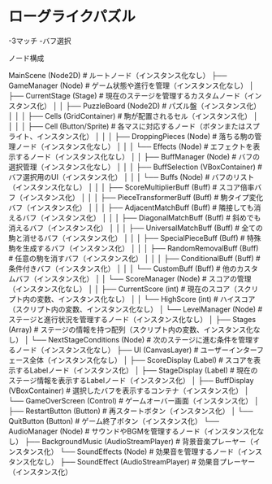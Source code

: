 # ローグライクパズル

-3マッチ
-バフ選択

ノード構成

MainScene (Node2D)                           # ルートノード（インスタンス化なし）
├── GameManager (Node)                       # ゲーム状態や進行を管理（インスタンス化なし）
│   ├── CurrentStage (Stage)                 # 現在のステージを管理するカスタムノード（インスタンス化）
│   │   ├── PuzzleBoard (Node2D)             # パズル盤（インスタンス化）
│   │   │   ├── Cells (GridContainer)         # 駒が配置されるセル（インスタンス化）
│   │   │   │   ├── Cell (Button/Sprite)      # 各マスに対応するノード（ボタンまたはスプライト、インスタンス化）
│   │   │   ├── DroppingPieces (Node)        # 落ちる駒の管理ノード（インスタンス化なし）
│   │   │   └── Effects (Node)                # エフェクトを表示するノード（インスタンス化なし）
│   │   ├── BuffManager (Node)                # バフの選択管理（インスタンス化なし）
│   │   │   ├── BuffSelection (VBoxContainer) # バフ選択用のUI（インスタンス化）
│   │   │   └── Buffs (Node)                  # バフのリスト（インスタンス化なし）
│   │   │       ├── ScoreMultiplierBuff (Buff) # スコア倍率バフ（インスタンス化）
│   │   │       ├── PieceTransformerBuff (Buff) # 駒タイプ変化バフ（インスタンス化）
│   │   │       ├── AdjacentMatchBuff (Buff)  # 隣接しても消えるバフ（インスタンス化）
│   │   │       ├── DiagonalMatchBuff (Buff)  # 斜めでも消えるバフ（インスタンス化）
│   │   │       ├── UniversalMatchBuff (Buff) # 全ての駒と消せるバフ（インスタンス化）
│   │   │       ├── SpecialPieceBuff (Buff)  # 特殊駒を生成するバフ（インスタンス化）
│   │   │       ├── RandomRemovalBuff (Buff)  # 任意の駒を消すバフ（インスタンス化）
│   │   │       ├── ConditionalBuff (Buff)    # 条件付きバフ（インスタンス化）
│   │   │       └── CustomBuff (Buff)         # 他のカスタムバフ（インスタンス化）
│   │   └── ScoreManager (Node)               # スコアの管理（インスタンス化なし）
│   │       ├── CurrentScore (int)            # 現在のスコア（スクリプト内の変数、インスタンス化なし）
│   │       └── HighScore (int)                # ハイスコア（スクリプト内の変数、インスタンス化なし）
│   └── LevelManager (Node)                    # ステージと進行状況を管理するノード（インスタンス化なし）
│       ├── Stages (Array)                     # ステージの情報を持つ配列（スクリプト内の変数、インスタンス化なし）
│       └── NextStageConditions (Node)         # 次のステージに進む条件を管理するノード（インスタンス化なし）
├── UI (CanvasLayer)                          # ユーザーインターフェース全体（インスタンス化なし）
│   ├── ScoreDisplay (Label)                  # スコアを表示するLabelノード（インスタンス化）
│   ├── StageDisplay (Label)                  # 現在のステージ情報を表示するLabelノード（インスタンス化）
│   ├── BuffDisplay (VBoxContainer)           # 選択したバフを表示するコンテナ（インスタンス化）
│   └── GameOverScreen (Control)              # ゲームオーバー画面（インスタンス化）
│       ├── RestartButton (Button)            # 再スタートボタン（インスタンス化）
│       └── QuitButton (Button)               # ゲーム終了ボタン（インスタンス化）
└── AudioManager (Node)                       # サウンドやBGMを管理するノード（インスタンス化なし）
	├── BackgroundMusic (AudioStreamPlayer)   # 背景音楽プレーヤー（インスタンス化）
	└── SoundEffects (Node)                   # 効果音を管理するノード（インスタンス化なし）
		├── SoundEffect (AudioStreamPlayer)   # 効果音プレーヤー（インスタンス化）
